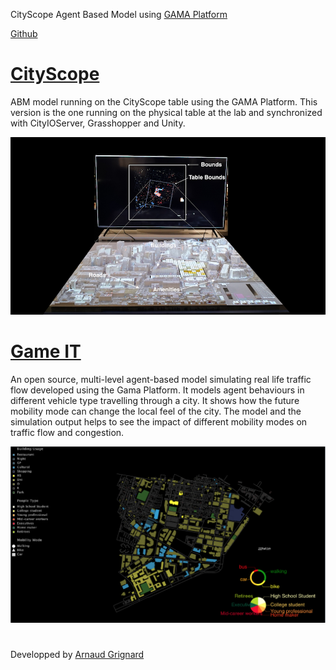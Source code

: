 CityScope Agent Based Model using [GAMA Platform](http://gama-platform.org/)

[Github](https://github.com/gama-platform)

# [CityScope](https://github.com/mitmedialab/CityScope_GAMA/wiki/CityScope)
ABM model running on the CityScope table using the GAMA Platform. This version is the one
running on the physical table at the lab and synchronized with CityIOServer, Grasshopper and Unity.


![Volpe CityScope](docs/CityScope_Volpe_setting.png?raw=true "Physical Table ")

# [Game IT](https://github.com/mitmedialab/CityScope_GAMA/wiki/Game-IT)
An open source, multi-level agent-based model simulating real life traffic flow developed using the Gama Platform. It models agent behaviours in different vehicle type travelling through a city. It shows how the future mobility mode can change the local feel of the city. The model and the simulation output helps to see the impact of different mobility modes on traffic flow and congestion. 

![Game IT](docs/Game_IT.png?raw=true "Physical Table ")

# 

Developped by [Arnaud Grignard](https://github.com/agrignard)



